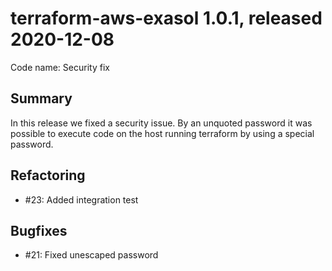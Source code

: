 # terraform-aws-exasol 1.0.1, released 2020-12-08

Code name: Security fix

## Summary

In this release we fixed a security issue. By an unquoted password it was
possible to execute code on the host running terraform by using a special
password.

## Refactoring

* #23: Added integration test

## Bugfixes

* #21: Fixed unescaped password